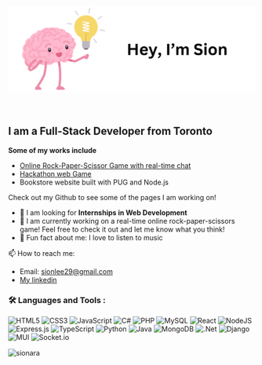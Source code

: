 [![Banner](./banner.png)](/)
</br>
</br>
</br>
## I am a Full-Stack Developer from Toronto

**Some of my works include**
- [Online Rock-Paper-Scissor Game with real-time chat](https://capstone-game-ui.vercel.app/)
- [Hackathon web Game](https://sionara.github.io/GGJ/)
- Bookstore website built with PUG and Node.js

Check out my Github to see some of the pages I am working on!

- 🌱 I am looking for **Internships in Web Development**
- 🔭 I am currently working on a real-time online rock-paper-scissors game! Feel free to check it out and let me know what you think!
- 🎵 Fun fact about me: I love to listen to music

📫 How to reach me:
- Email: sionlee29@gmail.com
- [My linkedin](https://www.linkedin.com/in/sion-lee-lnkdin/)

### :hammer_and_wrench: Languages and Tools :

![HTML5](https://img.shields.io/badge/HTML5-E34F26?style=for-the-badge&logo=html5&logoColor=white)
![CSS3](https://img.shields.io/badge/CSS3-1572B6?style=for-the-badge&logo=css3&logoColor=white)
![JavaScript](https://img.shields.io/badge/JavaScript-F7DF1E?style=for-the-badge&logo=javascript&logoColor=black)
![C#](https://img.shields.io/badge/c%23-%23239120.svg?style=for-the-badge&logo=csharp&logoColor=white)
![PHP](https://img.shields.io/badge/PHP-777BB4?style=for-the-badge&logo=php&logoColor=white)
![MySQL](https://img.shields.io/badge/mysql-4479A1.svg?style=for-the-badge&logo=mysql&logoColor=white)
![React](https://img.shields.io/badge/react-%2320232a.svg?style=for-the-badge&logo=react&logoColor=%2361DAFB)
![NodeJS](https://img.shields.io/badge/node.js-6DA55F?style=for-the-badge&logo=node.js&logoColor=white)
![Express.js](https://img.shields.io/badge/express.js-%23404d59.svg?style=for-the-badge&logo=express&logoColor=%2361DAFB)
![TypeScript](https://img.shields.io/badge/typescript-%23007ACC.svg?style=for-the-badge&logo=typescript&logoColor=white)
![Python](https://img.shields.io/badge/python-3670A0?style=for-the-badge&logo=python&logoColor=ffdd54)
![Java](https://img.shields.io/badge/java-%23ED8B00.svg?style=for-the-badge&logo=openjdk&logoColor=white)
![MongoDB](https://img.shields.io/badge/MongoDB-%234ea94b.svg?style=for-the-badge&logo=mongodb&logoColor=white)
![.Net](https://img.shields.io/badge/.NET-5C2D91?style=for-the-badge&logo=.net&logoColor=white)
![Django](https://img.shields.io/badge/django-%23092E20.svg?style=for-the-badge&logo=django&logoColor=white)
![MUI](https://img.shields.io/badge/MUI-%230081CB.svg?style=for-the-badge&logo=mui&logoColor=white)
![Socket.io](https://img.shields.io/badge/Socket.io-black?style=for-the-badge&logo=socket.io&badgeColor=010101)

<p><img align="center" src="https://github-readme-stats.vercel.app/api/top-langs?username=sionara&show_icons=true&locale=en&layout=compact" alt="sionara" /></p>
